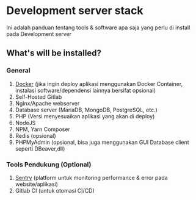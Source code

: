 # Development server stack
Ini adalah panduan tentang tools & software apa saja yang perlu di install pada Development server

## What's will be installed?
### General
1. [Docker](https://docs.docker.com/engine/install/) (jika ingin deploy aplikasi menggunakan Docker Container, instalasi software/dependensi lainnya bersifat opsional)
2. Self-Hosted Gitlab
3. Nginx/Apache webserver
4. Database server (MariaDB, MongoDB, PostgreSQL, etc.)
5. PHP (Versi menyesuaikan aplikasi yang akan di deploy)
6. NodeJS
7. NPM, Yarn Composer
8. Redis (opsional)
9. PHPMyAdmin (opsional, bisa juga menggunakan GUI Database client seperti DBeaver,dll)

### Tools Pendukung (Optional)
1. [Sentry](https://develop.sentry.dev/self-hosted/) (platform untuk monitoring performance & error pada website/aplikasi)
2. Gitlab CI (untuk otomasi CI/CD)
